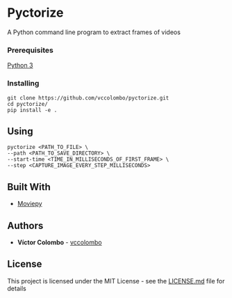 # Pyctorize

A Python command line program to extract frames of videos

### Prerequisites

[Python 3](https://www.python.org/downloads/release/python-373/)

### Installing

```
git clone https://github.com/vccolombo/pyctorize.git
cd pyctorize/
pip install -e .
```

## Using

```
pyctorize <PATH_TO_FILE> \
--path <PATH_TO_SAVE_DIRECTORY> \
--start-time <TIME_IN_MILLISECONDS_OF_FIRST_FRAME> \
--step <CAPTURE_IMAGE_EVERY_STEP_MILLISECONDS>
```

## Built With

* [Moviepy](https://github.com/Zulko/moviepy)

## Authors

* **Víctor Colombo** - [vccolombo](https://github.com/vccolombo)

## License

This project is licensed under the MIT License - see the [LICENSE.md](LICENSE.md) file for details
